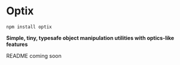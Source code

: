 # Optix

`npm install optix`

**Simple, tiny, typesafe object manipulation utilities with optics-like features**

README coming soon
